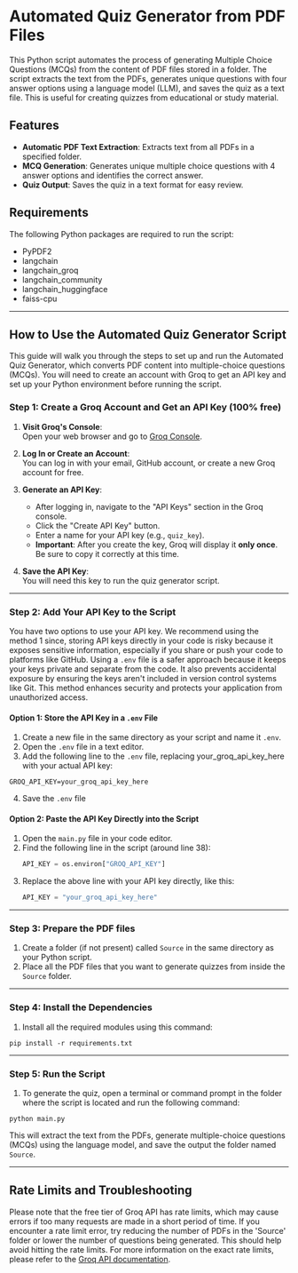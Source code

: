 # Automated Quiz Generator from PDF Files

This Python script automates the process of generating Multiple Choice Questions (MCQs) from the content of PDF files stored in a folder. The script extracts the text from the PDFs, generates unique questions with four answer options using a language model (LLM), and saves the quiz as a text file. This is useful for creating quizzes from educational or study material.

## Features

- **Automatic PDF Text Extraction**: Extracts text from all PDFs in a specified folder.
- **MCQ Generation**: Generates unique multiple choice questions with 4 answer options and identifies the correct answer.
- **Quiz Output**: Saves the quiz in a text format for easy review.

## Requirements

The following Python packages are required to run the script:
- PyPDF2
- langchain
- langchain_groq
- langchain_community
- langchain_huggingface
- faiss-cpu

---

## How to Use the Automated Quiz Generator Script

This guide will walk you through the steps to set up and run the Automated Quiz Generator, which converts PDF content into multiple-choice questions (MCQs). You will need to create an account with Groq to get an API key and set up your Python environment before running the script.


### Step 1: Create a Groq Account and Get an API Key (100% free)

1. **Visit Groq's Console**:  
   Open your web browser and go to [Groq Console](https://console.groq.com/login).

2. **Log In or Create an Account**:  
   You can log in with your email, GitHub account, or create a new Groq account for free.

3. **Generate an API Key**:  
   - After logging in, navigate to the "API Keys" section in the Groq console.
   - Click the "Create API Key" button.
   - Enter a name for your API key (e.g., `quiz_key`).
   - **Important**: After you create the key, Groq will display it **only once**. Be sure to copy it correctly at this time.

4. **Save the API Key**:  
   You will need this key to run the quiz generator script.

---

### **Step 2: Add Your API Key to the Script**

You have two options to use your API key. We recommend using the method 1 since, storing API keys directly in your code is risky because it exposes sensitive information, especially if you share or push your code to platforms like GitHub. Using a `.env` file is a safer approach because it keeps your keys private and separate from the code. It also prevents accidental exposure by ensuring the keys aren't included in version control systems like Git. This method enhances security and protects your application from unauthorized access.



#### **Option 1: Store the API Key in a `.env` File**

1. Create a new file in the same directory as your script and name it `.env`.
2. Open the `.env` file in a text editor.
3. Add the following line to the `.env` file, replacing your_groq_api_key_here with your actual API key:
```
GROQ_API_KEY=your_groq_api_key_here
```
4. Save the `.env` file

#### **Option 2: Paste the API Key Directly into the Script**

1. Open the `main.py` file in your code editor.
2. Find the following line in the script (around line 38):
    ```python
    API_KEY = os.environ["GROQ_API_KEY"]
    ```
3. Replace the above line with your API key directly, like this:
    ```python
    API_KEY = "your_groq_api_key_here"
    ```

---

### Step 3: Prepare the PDF files
1. Create a folder (if not present) called `Source` in the same directory as your Python script.
2. Place all the PDF files that you want to generate quizzes from inside the `Source` folder.

---

### Step 4: Install the Dependencies
1. Install all the required modules using this command:
```
pip install -r requirements.txt
```


---

### Step 5: Run the Script
1. To generate the quiz, open a terminal or command prompt in the folder where the script is located and run the following command:
```
python main.py
```
This will extract the text from the PDFs, generate multiple-choice questions (MCQs) using the language model, and save the output the folder named `Source`.

---

## Rate Limits and Troubleshooting
Please note that the free tier of Groq API has rate limits, which may cause errors if too many requests are made in a short period of time. If you encounter a rate limit error, try reducing the number of PDFs in the 'Source' folder or lower the number of questions being generated. This should help avoid hitting the rate limits. For more information on the exact rate limits, please refer to the [Groq API documentation](https://console.groq.com/settings/limits).